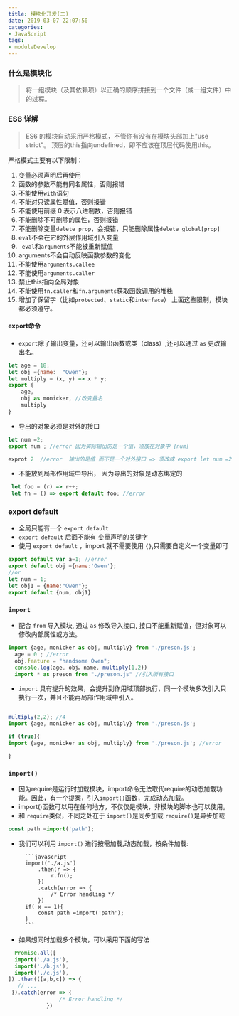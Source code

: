 ```yaml
---
title: 模块化开发(二)
date: 2019-03-07 22:07:50
categories:
- JavaScript
tags:
- moduleDevelop
---
```


### 什么是模块化
> 将一组模块（及其依赖项）以正确的顺序拼接到一个文件（或一组文件）中的过程。

### ES6 详解
 > ES6 的模块自动采用严格模式，不管你有没有在模块头部加上"use strict"。
 顶层的this指向undefined，即不应该在顶层代码使用this。

严格模式主要有以下限制：

1. 变量必须声明后再使用
2. 函数的参数不能有同名属性，否则报错
3. 不能使用`with`语句
4. 不能对只读属性赋值，否则报错
5. 不能使用前缀 0 表示八进制数，否则报错
6. 不能删除不可删除的属性，否则报错
7. 不能删除变量`delete prop`，会报错，只能删除属性`delete global[prop]`
8. `eval`不会在它的外层作用域引入变量
9. ` eval`和`arguments`不能被重新赋值
10. arguments不会自动反映函数参数的变化
11. 不能使用`arguments.callee`
12. 不能使用`arguments.caller`
13. 禁止this指向全局对象
14. 不能使用`fn.caller`和`fn.arguments`获取函数调用的堆栈
15. 增加了保留字（比如`protected`、`static`和`interface`）
上面这些限制，模块都必须遵守。

 #### export命令
- `export`除了输出变量，还可以输出函数或类（class）,还可以通过 `as` 更改输出名。 
```javascript
let age = 18;
let obj ={name:  "Owen"};
let multiply = (x, y) => x * y;
export {
    age,
    obj as monicker, //改变量名
    multiply
}
```
- 导出的对象必须是对外的接口

```javascript 
let num =2;
export num ; //error 因为实际输出的是一个值，须放在对象中 {num}

exprot 2  //error  输出的是值 而不是一个对外接口 => 须改成 export let num =2；

```
- 不能放到局部作用域中导出， 因为导出的对象是动态绑定的
```javascript
 let foo = (r) => r++;
 let fn = () => export default foo; //error
```
### export default 
- 全局只能有一个 `export default`
- `export default`  后面不能有 变量声明的关键字
- 使用 `export default` ，import 就不需要使用 `{}`,只需要自定义一个变量即可

```javascript
export default var a=1; //error
export default obj ={name:'Owen'};
//or
let num = 1;
let obj1 = {name:"Owen"};
export default {num, obj1}

```



### `import`
- 配合 `from` 导入模块,  通过 `as` 修改导入接口, 接口不能重新赋值，但对象可以修改内部属性或方法。
```javascript
import {age, monicker as obj, multiply} from './preson.js';
  age = 0 ; //error
  obj.feature = "handsome Owen"; 
  console.log(age, obj。name, multiply(1,2))
  import * as preson from "./preson.js" //引入所有接口
```
- `import` 具有提升的效果，会提升到作用域顶部执行，同一个模块多次引入只执行一次，并且不能再局部作用域中引入。
```javascript

multiply(2,2); //4
import {age, monicker as obj, multiply} from './preson.js';

if (true){
import {age, monicker as obj, multiply} from './preson.js'; //error

}

```

### `import()`

- 因为require是运行时加载模块，import命令无法取代require的动态加载功能。因此，有一个提案，引入`import()`函数，完成动态加载。
- import()函数可以用在任何地方，不仅仅是模块，非模块的脚本也可以使用。
- 和 `require`类似，不同之处在于 `import()`是同步加载 `require()`是异步加载
```javascript
const path =import('path');
```
- 我们可以利用 `import()` 进行按需加载,动态加载，按条件加载:

        ```javascript
        import('./a.js')
            .then(r => {
                r.fn();
            })
            .catch(error => {
                /* Error handling */
            })
        if( x == 1){
            const path =import('path');
        }
        ```
- 如果想同时加载多个模块，可以采用下面的写法
```javascript
  Promise.all([
  import('./a.js'),
  import('./b.js'),
  import('./c.js'),
]) .then(([a,b,c]) => {
   // ...
 }).catch(error => {
                /* Error handling */
            })

```